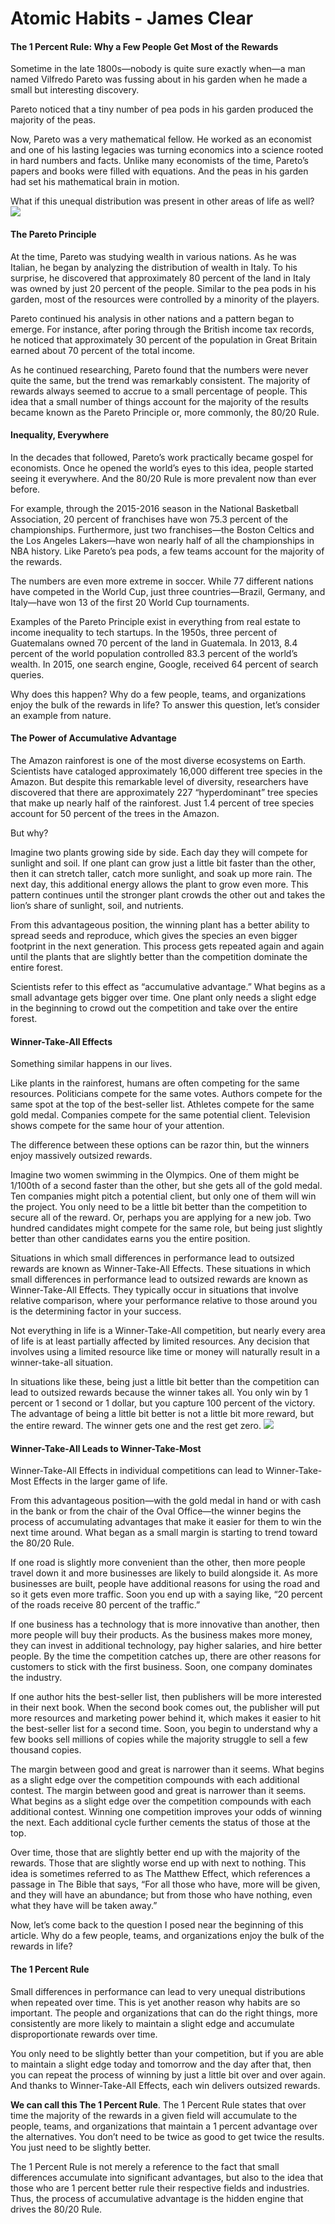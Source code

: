 # Atomic Habits - James Clear

#### The 1 Percent Rule: Why a Few People Get Most of the Rewards
Sometime in the late 1800s—nobody is quite sure exactly when—a man named Vilfredo Pareto was fussing about in his garden when he made a small but interesting discovery.

Pareto noticed that a tiny number of pea pods in his garden produced the majority of the peas.

Now, Pareto was a very mathematical fellow. He worked as an economist and one of his lasting legacies was turning economics into a science rooted in hard numbers and facts. Unlike many economists of the time, Pareto’s papers and books were filled with equations. And the peas in his garden had set his mathematical brain in motion.

What if this unequal distribution was present in other areas of life as well?
![ ](../Atomic_Habits_James_Clear/images/vilfredo-pareto-1870s.png)

#### The Pareto Principle
At the time, Pareto was studying wealth in various nations. As he was Italian, he began by analyzing the distribution of wealth in Italy. To his surprise, he discovered that approximately 80 percent of the land in Italy was owned by just 20 percent of the people. Similar to the pea pods in his garden, most of the resources were controlled by a minority of the players.

Pareto continued his analysis in other nations and a pattern began to emerge. For instance, after poring through the British income tax records, he noticed that approximately 30 percent of the population in Great Britain earned about 70 percent of the total income.

As he continued researching, Pareto found that the numbers were never quite the same, but the trend was remarkably consistent. The majority of rewards always seemed to accrue to a small percentage of people. This idea that a small number of things account for the majority of the results became known as the Pareto Principle or, more commonly, the 80/20 Rule.

#### Inequality, Everywhere
In the decades that followed, Pareto’s work practically became gospel for economists. Once he opened the world’s eyes to this idea, people started seeing it everywhere. And the 80/20 Rule is more prevalent now than ever before.

For example, through the 2015-2016 season in the National Basketball Association, 20 percent of franchises have won 75.3 percent of the championships. Furthermore, just two franchises—the Boston Celtics and the Los Angeles Lakers—have won nearly half of all the championships in NBA history. Like Pareto’s pea pods, a few teams account for the majority of the rewards.

The numbers are even more extreme in soccer. While 77 different nations have competed in the World Cup, just three countries—Brazil, Germany, and Italy—have won 13 of the first 20 World Cup tournaments.

Examples of the Pareto Principle exist in everything from real estate to income inequality to tech startups. In the 1950s, three percent of Guatemalans owned 70 percent of the land in Guatemala. In 2013, 8.4 percent of the world population controlled 83.3 percent of the world’s wealth. In 2015, one search engine, Google, received 64 percent of search queries.

Why does this happen? Why do a few people, teams, and organizations enjoy the bulk of the rewards in life? To answer this question, let’s consider an example from nature.

#### The Power of Accumulative Advantage
The Amazon rainforest is one of the most diverse ecosystems on Earth. Scientists have cataloged approximately 16,000 different tree species in the Amazon. But despite this remarkable level of diversity, researchers have discovered that there are approximately 227 “hyperdominant” tree species that make up nearly half of the rainforest. Just 1.4 percent of tree species account for 50 percent of the trees in the Amazon.

But why?

Imagine two plants growing side by side. Each day they will compete for sunlight and soil. If one plant can grow just a little bit faster than the other, then it can stretch taller, catch more sunlight, and soak up more rain. The next day, this additional energy allows the plant to grow even more. This pattern continues until the stronger plant crowds the other out and takes the lion’s share of sunlight, soil, and nutrients.

From this advantageous position, the winning plant has a better ability to spread seeds and reproduce, which gives the species an even bigger footprint in the next generation. This process gets repeated again and again until the plants that are slightly better than the competition dominate the entire forest.

Scientists refer to this effect as “accumulative advantage.” What begins as a small advantage gets bigger over time. One plant only needs a slight edge in the beginning to crowd out the competition and take over the entire forest.

#### Winner-Take-All Effects
Something similar happens in our lives.

Like plants in the rainforest, humans are often competing for the same resources. Politicians compete for the same votes. Authors compete for the same spot at the top of the best-seller list. Athletes compete for the same gold medal. Companies compete for the same potential client. Television shows compete for the same hour of your attention.

The difference between these options can be razor thin, but the winners enjoy massively outsized rewards.

Imagine two women swimming in the Olympics. One of them might be 1/100th of a second faster than the other, but she gets all of the gold medal. Ten companies might pitch a potential client, but only one of them will win the project. You only need to be a little bit better than the competition to secure all of the reward. Or, perhaps you are applying for a new job. Two hundred candidates might compete for the same role, but being just slightly better than other candidates earns you the entire position.

Situations in which small differences in performance lead to outsized rewards are known as Winner-Take-All Effects.
These situations in which small differences in performance lead to outsized rewards are known as Winner-Take-All Effects. They typically occur in situations that involve relative comparison, where your performance relative to those around you is the determining factor in your success.

Not everything in life is a Winner-Take-All competition, but nearly every area of life is at least partially affected by limited resources. Any decision that involves using a limited resource like time or money will naturally result in a winner-take-all situation.

In situations like these, being just a little bit better than the competition can lead to outsized rewards because the winner takes all. You only win by 1 percent or 1 second or 1 dollar, but you capture 100 percent of the victory. The advantage of being a little bit better is not a little bit more reward, but the entire reward. The winner gets one and the rest get zero.
![ ](../Atomic_Habits_James_Clear/images/winner_takes_all.png)

#### Winner-Take-All Leads to Winner-Take-Most
Winner-Take-All Effects in individual competitions can lead to Winner-Take-Most Effects in the larger game of life.

From this advantageous position—with the gold medal in hand or with cash in the bank or from the chair of the Oval Office—the winner begins the process of accumulating advantages that make it easier for them to win the next time around. What began as a small margin is starting to trend toward the 80/20 Rule.

If one road is slightly more convenient than the other, then more people travel down it and more businesses are likely to build alongside it. As more businesses are built, people have additional reasons for using the road and so it gets even more traffic. Soon you end up with a saying like, “20 percent of the roads receive 80 percent of the traffic.”

If one business has a technology that is more innovative than another, then more people will buy their products. As the business makes more money, they can invest in additional technology, pay higher salaries, and hire better people. By the time the competition catches up, there are other reasons for customers to stick with the first business. Soon, one company dominates the industry.

If one author hits the best-seller list, then publishers will be more interested in their next book. When the second book comes out, the publisher will put more resources and marketing power behind it, which makes it easier to hit the best-seller list for a second time. Soon, you begin to understand why a few books sell millions of copies while the majority struggle to sell a few thousand copies.

The margin between good and great is narrower than it seems. What begins as a slight edge over the competition compounds with each additional contest.
The margin between good and great is narrower than it seems. What begins as a slight edge over the competition compounds with each additional contest. Winning one competition improves your odds of winning the next. Each additional cycle further cements the status of those at the top.

Over time, those that are slightly better end up with the majority of the rewards. Those that are slightly worse end up with next to nothing. This idea is sometimes referred to as The Matthew Effect, which references a passage in The Bible that says, “For all those who have, more will be given, and they will have an abundance; but from those who have nothing, even what they have will be taken away.”

Now, let’s come back to the question I posed near the beginning of this article. Why do a few people, teams, and organizations enjoy the bulk of the rewards in life?

#### The 1 Percent Rule
Small differences in performance can lead to very unequal distributions when repeated over time. This is yet another reason why habits are so important. The people and organizations that can do the right things, more consistently are more likely to maintain a slight edge and accumulate disproportionate rewards over time.

You only need to be slightly better than your competition, but if you are able to maintain a slight edge today and tomorrow and the day after that, then you can repeat the process of winning by just a little bit over and over again. And thanks to Winner-Take-All Effects, each win delivers outsized rewards.

**We can call this The 1 Percent Rule**. The 1 Percent Rule states that over time the majority of the rewards in a given field will accumulate to the people, teams, and organizations that maintain a 1 percent advantage over the alternatives. You don’t need to be twice as good to get twice the results. You just need to be slightly better.

The 1 Percent Rule is not merely a reference to the fact that small differences accumulate into significant advantages, but also to the idea that those who are 1 percent better rule their respective fields and industries. Thus, the process of accumulative advantage is the hidden engine that drives the 80/20 Rule.